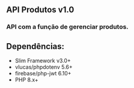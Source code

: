 ## API Produtos v1.0

### API com a função de gerenciar produtos.

## Dependências:
- Slim Framework v3.0+
- vlucas/phpdotenv 5.6+
- firebase/php-jwt 6.10+
- PHP 8.x+